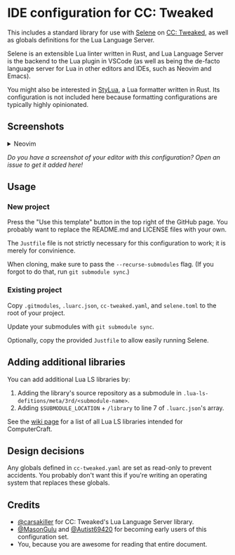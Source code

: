# IDE configuration for CC: Tweaked

This includes a standard library for use with [Selene](https://kampfkarren.github.io/selene/selene.html) on [CC: Tweaked](https://computercraft.cc), as well as globals definitions for the Lua Language Server.

Selene is an extensible Lua linter written in Rust, and Lua Language Server is the backend to the Lua plugin in VSCode (as well as being the de-facto language server for Lua in other editors and IDEs, such as Neovim and Emacs).

You might also be interested in [StyLua](https://github.com/JohnnyMorganz/StyLua), a Lua formatter written in Rust. Its configuration is not included here because formatting configurations are typically highly opinionated.

## Screenshots

<details><summary>Neovim</summary>
<img src="doc/assets/neovim-dracula-lualine.png" alt="Neovim with the Dracula theme and the Lualine plugin.">
Neovim with the Dracula theme and Lualine plugin.
</details>

*Do you have a screenshot of your editor with this configuration? Open an issue to get it added here!*

## Usage

### New project
Press the "Use this template" button in the top right of the GitHub page. You probably want to replace the README.md and LICENSE files with your own.

The `Justfile` file is not strictly necessary for this configuration to work; it is merely for convinience.

When cloning, make sure to pass the `--recurse-submodules` flag. (If you forgot to do that, run `git submodule sync`.)

### Existing project

Copy `.gitmodules`, `.luarc.json`, `cc-tweaked.yaml`, and `selene.toml` to the root of your project.

Update your submodules with `git submodule sync`.

Optionally, copy the provided `Justfile` to allow easily running Selene.

## Adding additional libraries

You can add additional Lua LS libraries by:
1. Adding the library's source repository as a submodule in `.lua-ls-defitions/meta/3rd/<submodule-name>`.
2. Adding `$SUBMODULE_LOCATION` + `/library` to line 7 of `.luarc.json`'s array.

See the [wiki page](https://github.com/nvim-computercraft/ide-config/wiki/Libraries) for a list of all Lua LS libraries intended for ComputerCraft.

## Design decisions

Any globals defined in `cc-tweaked.yaml` are set as read-only to prevent accidents.
You probably don't want this if you're writing an operating system that replaces these globals.

## Credits
- [@carsakiller](https://github.com/carsakiller) for CC: Tweaked's Lua Language Server library.
- [@MasonGulu](https://github.com/MasonGulu) and [@Autist69420](https://github.com/Autist69420) for becoming early users of this configuration set.
- You, because you are awesome for reading that entire document.
